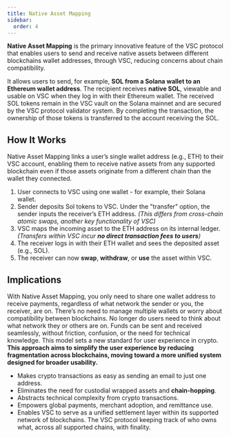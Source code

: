 ```yaml
---
title: Native Asset Mapping
sidebar:
  order: 4
---
```



**Native Asset Mapping** is the primary innovative feature of the VSC protocol that enables users to send and receive native assets between different blockchains wallet addresses, through VSC, reducing concerns about chain compatibility.

It allows users to send, for example, **SOL from a Solana wallet to an Ethereum wallet address**. The recipient receives **native SOL**, viewable and usable on VSC when they log in with their Ethereum wallet. The received SOL tokens remain in the VSC vault on the Solana mainnet and are secured by the VSC protocol validator system. By completing the transaction, the ownership of those tokens is transferred to the account receiving the SOL. 

## How It Works

Native Asset Mapping links a user’s single wallet address (e.g., ETH) to their VSC account, enabling them to receive native assets from any supported blockchain even if those assets originate from a different chain than the wallet they connected.

1. User connects to VSC using one wallet - for example, their Solana wallet.
2. Sender deposits Sol tokens to VSC. Under the "transfer" option, the sender inputs the receiver’s ETH address. *(This differs from cross-chain atomic swaps, another key functionality of VSC)*
3. VSC maps the incoming asset to the ETH address on its internal ledger. *(Transfers within VSC incur **no direct transaction fees to users**)*
4. The receiver logs in with their ETH wallet and sees the deposited asset (e.g., SOL).
5. The receiver can now **swap**, **withdraw**, or **use** the asset within VSC.

## Implications

With Native Asset Mapping, you only need to share one wallet address to receive payments, regardless of what network the sender or you, the receiver, are on. There’s no need to manage multiple wallets or worry about compatibility between blockchains. No longer do users need to think about what network they or others are on. Funds can be sent and received seamlessly, without friction, confusion, or the need for technical knowledge. This model sets a new standard for user experience in crypto. **This approach aims to simplify the user experience by reducing fragmentation across blockchains, moving toward a more unified system designed for broader usability.**

- Makes crypto transactions as easy as sending an email to just one address.
- Eliminates the need for custodial wrapped assets and **chain-hopping**.
- Abstracts technical complexity from crypto transactions.
- Empowers global payments, merchant adoption, and remittance use.
- Enables VSC to serve as a unified settlement layer within its supported network of blockchains. The VSC protocol keeping track of who owns what, across all supported chains, with finality.

